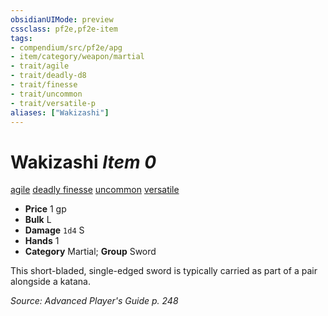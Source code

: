 ```yaml
---
obsidianUIMode: preview
cssclass: pf2e,pf2e-item
tags:
- compendium/src/pf2e/apg
- item/category/weapon/martial
- trait/agile
- trait/deadly-d8
- trait/finesse
- trait/uncommon
- trait/versatile-p
aliases: ["Wakizashi"]
---
```

# Wakizashi *Item 0*  
[agile](rules/traits/agile.md "Agile Weapon Trait")  [deadly <d8>](rules/traits/deadly-d8.md "Deadly Weapon Trait")  [finesse](rules/traits/finesse.md "Finesse Weapon Trait")  [uncommon](rules/traits/uncommon.md "Uncommon Rarity Trait")  [versatile <p>](rules/traits/versatile-p.md "Versatile Weapon Trait")  

- **Price** 1 gp
- **Bulk** L
- **Damage** `1d4` S
- **Hands** 1
- **Category** Martial; **Group** Sword 

This short-bladed, single-edged sword is typically carried as part of a pair alongside a katana.

*Source: Advanced Player's Guide p. 248*